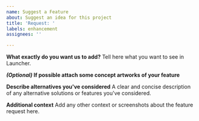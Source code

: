 ```yaml
---
name: Suggest a Feature
about: Suggest an idea for this project
title: 'Request: '
labels: enhancement
assignees: ''

---
```


**What exactly do you want us to add?**
Tell here what you want to see in Launcher.

<b>*(Optional)* If possible attach some concept artworks of your feature</b>

**Describe alternatives you've considered**
A clear and concise description of any alternative solutions or features you've considered.

**Additional context**
Add any other context or screenshots about the feature request here.
